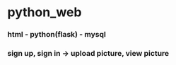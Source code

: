 # python_web

### html - python(flask) - mysql

### sign up, sign in -> upload picture, view picture